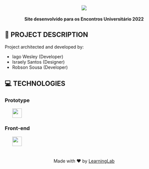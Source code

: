 <h1 align="center">
<img src="images/logo-encontros-universitários.svg"/>
</h1>

<p align="center"><b>Site desenvolvido para os Encontros Universitário 2022</b>


## 🎲 PROJECT DESCRIPTION
Project architected and developed by:
<ul>
    <li>Iago Wesley (Developer)</li>
    <li>Israely Santos (Designer)</li>
    <li>Robson Sousa (Developer)</li>
</ul> 

## 💻 TECHNOLOGIES

### Prototype
<ul>
    <img src="https://cdn.worldvectorlogo.com/logos/figma-1.svg" height="30">
</ul>

### Front-end
<ul>
    <img src="https://tusharkandpal.github.io/img/bootstrap.png" height="30">
</ul>

<h1> </h1>
<p align="center">Made with ❤ by <a href="">LearningLab</a></p>
